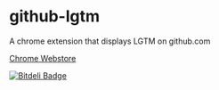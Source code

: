 github-lgtm
===========

A chrome extension that displays LGTM on github.com

[Chrome Webstore](https://chrome.google.com/webstore/detail/github-lgtm/bhiegncjmjcjnlgcklnhefhdlkjlkbgb)

[![Bitdeli Badge](https://d2weczhvl823v0.cloudfront.net/vieux/github-lgtm/trend.png)](https://bitdeli.com/free "Bitdeli Badge")

